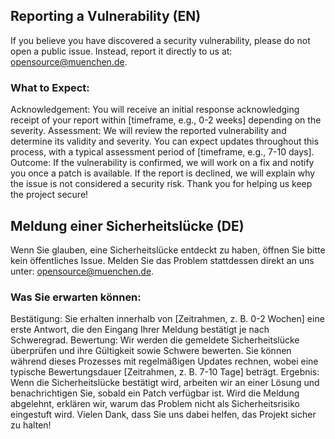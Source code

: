 ## Reporting a Vulnerability (EN)
If you believe you have discovered a security vulnerability, please do not open a public issue. Instead, report it directly to us at:
opensource@muenchen.de.

### What to Expect:
Acknowledgement: You will receive an initial response acknowledging receipt of your report within [timeframe, e.g., 0-2 weeks] depending on the severity.
Assessment: We will review the reported vulnerability and determine its validity and severity. You can expect updates throughout this process, with a typical assessment period of [timeframe, e.g., 7-10 days].
Outcome: If the vulnerability is confirmed, we will work on a fix and notify you once a patch is available. If the report is declined, we will explain why the issue is not considered a security risk.
Thank you for helping us keep the project secure!

## Meldung einer Sicherheitslücke (DE)
Wenn Sie glauben, eine Sicherheitslücke entdeckt zu haben, öffnen Sie bitte kein öffentliches Issue. Melden Sie das Problem stattdessen direkt an uns unter:
opensource@muenchen.de.

### Was Sie erwarten können:
Bestätigung: Sie erhalten innerhalb von [Zeitrahmen, z. B. 0-2 Wochen] eine erste Antwort, die den Eingang Ihrer Meldung bestätigt je nach Schweregrad.
Bewertung: Wir werden die gemeldete Sicherheitslücke überprüfen und ihre Gültigkeit sowie Schwere bewerten. Sie können während dieses Prozesses mit regelmäßigen Updates rechnen, wobei eine typische Bewertungsdauer [Zeitrahmen, z. B. 7-10 Tage] beträgt.
Ergebnis: Wenn die Sicherheitslücke bestätigt wird, arbeiten wir an einer Lösung und benachrichtigen Sie, sobald ein Patch verfügbar ist. Wird die Meldung abgelehnt, erklären wir, warum das Problem nicht als Sicherheitsrisiko eingestuft wird.
Vielen Dank, dass Sie uns dabei helfen, das Projekt sicher zu halten!
